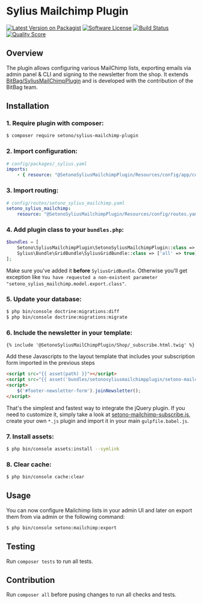 # Sylius Mailchimp Plugin

[![Latest Version on Packagist][ico-version]][link-packagist]
[![Software License][ico-license]](LICENSE)
[![Build Status][ico-travis]][link-travis]
[![Quality Score][ico-code-quality]][link-code-quality]

## Overview

The plugin allows configuring various MailChimp lists, exporting emails via admin panel & CLI and signing to the newsletter 
from the shop. It extends [BitBag/SyliusMailChimpPlugin](https://github.com/BitBagCommerce/SyliusMailChimpPlugin) and is
developed with the contribution of the BitBag team.  

## Installation

### 1. Require plugin with composer:

```bash
$ composer require setono/sylius-mailchimp-plugin
```

### 2. Import configuration:

```yaml
# config/packages/_sylius.yaml
imports:
    - { resource: "@SetonoSyliusMailchimpPlugin/Resources/config/app/config.yaml" }
```

### 3. Import routing:
   
```yaml
# config/routes/setono_sylius_mailchimp.yaml
setono_sylius_mailchimp:
    resource: "@SetonoSyliusMailchimpPlugin/Resources/config/routes.yaml"
```

### 4. Add plugin class to your `bundles.php`:

```php
$bundles = [
    Setono\SyliusMailchimpPlugin\SetonoSyliusMailchimpPlugin::class => ['all' => true],
    Sylius\Bundle\GridBundle\SyliusGridBundle::class => ['all' => true],
];
```

Make sure you've added it **before** `SyliusGridBundle`. Otherwise you'll get exception like
`You have requested a non-existent parameter "setono_sylius_mailchimp.model.export.class"`.

### 5. Update your database:

```bash
$ php bin/console doctrine:migrations:diff
$ php bin/console doctrine:migrations:migrate
```

### 6. Include the newsletter in your template:

```twig
{% include '@SetonoSyliusMailChimpPlugin/Shop/_subscribe.html.twig' %}
```

Add these Javascripts to the layout template that includes your subscription form imported in the previous steps
```html
<script src="{{ asset(path) }}"></script>
<script src="{{ asset('bundles/setonosyliusmailchimpplugin/setono-mailchimp-subscribe.js') }}"></script>
<script>
    $('#footer-newsletter-form').joinNewsletter();
</script>
```

That's the simplest and fastest way to integrate the jQuery plugin. If you need to customize it, simply take a look at
[setono-mailchimp-subscribe.js](src/Resources/public/setono-mailchimp-subscribe.js), create your own `*.js` plugin and 
import it in your main `gulpfile.babel.js`.

### 7. Install assets:

```bash
$ php bin/console assets:install --symlink
```

### 8. Clear cache:

```bash
$ php bin/console cache:clear
```

## Usage

You can now configure Mailchimp lists in your admin UI and later on export them from via admin or the following command:

```bash
$ php bin/console setono:mailchimp:export
````

## Testing

Run `composer tests` to run all tests.

## Contribution

Run `composer all` before pusing changes to run all checks and tests.

[ico-version]: https://img.shields.io/packagist/v/setono/sylius-mailchimp-plugin.svg?style=flat-square
[ico-license]: https://img.shields.io/badge/license-MIT-brightgreen.svg?style=flat-square
[ico-travis]: https://img.shields.io/travis/Setono/SyliusMailchimpPlugin/master.svg?style=flat-square
[ico-code-quality]: https://img.shields.io/scrutinizer/g/Setono/SyliusMailchimpPlugin.svg?style=flat-square

[link-packagist]: https://packagist.org/packages/setono/sylius-mailchimp-plugin
[link-travis]: https://travis-ci.org/Setono/SyliusMailchimpPlugin
[link-code-quality]: https://scrutinizer-ci.com/g/Setono/SyliusMailchimpPlugin
